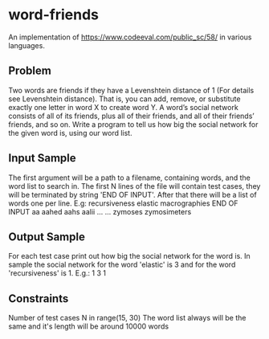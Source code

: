 # word-friends
An implementation of https://www.codeeval.com/public_sc/58/ in various languages.

## Problem

Two words are friends if they have a Levenshtein distance of 1 (For details see Levenshtein distance). That is, you can add, remove, or substitute exactly one letter in word X to create word Y. A word’s social network consists of all of its friends, plus all of their friends, and all of their friends’ friends, and so on. Write a program to tell us how big the social network for the given word is, using our word list.

## Input Sample

The first argument will be a path to a filename, containing words, and the word list to search in. The first N lines of the file will contain test cases, they will be terminated by string 'END OF INPUT'. After that there will be a list of words one per line. E.g:
  recursiveness
  elastic
  macrographies
  END OF INPUT
  aa
  aahed
  aahs
  aalii
  ...
  ...
  zymoses
  zymosimeters

## Output Sample

For each test case print out how big the social network for the word is. In sample the social network for the word 'elastic' is 3 and for the word 'recursiveness' is 1. E.g.:
  1
  3
  1

## Constraints
Number of test cases N in range(15, 30)
The word list always will be the same and it's length will be around 10000 words
